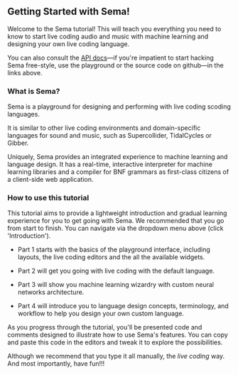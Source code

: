 
## Getting Started with Sema!

Welcome to the Sema tutorial! This will teach you everything you need to know to start live coding audio and music with machine learning and designing your own live coding language.

You can also consult the [API docs](https://github.com/mimic-sussex/sema/tree/master/docs)—if you're impatient to start hacking Sema free-style, use the playground or the source code on github—in the links above.


### What is Sema?

Sema is a playground for designing and performing with live coding scoding languages.

It is similar to other live coding environments and domain-specific languages for sound and music, such as Supercollider, TidalCycles or Gibber.

Uniquely, Sema provides an integrated experience to machine learning and language design. It has a real-time, interactive interpreter for machine learning libraries and a compiler for BNF grammars as first-class citizens of a client-side web application.

### How to use this tutorial

This tutorial aims to provide a lightweight introduction and gradual learning experience for you to get going with Sema. We recommended that you go from start to finish. You can navigate via the dropdown menu above (click 'Introduction').

* Part 1 starts with the basics of the playground interface, including layouts, the live coding editors and the all the available widgets.  

* Part 2 will get you going with live coding with the default language.

* Part 3 will show you machine learning wizardry with custom neural networks architecture. 

* Part 4 will introduce you to language design concepts, terminology, and workflow to help you design your own custom language. 

As you progress through the tutorial, you'll be presented code and comments designed to illustrate how to use Sema's features. You can copy and paste this code in the editors and tweak it to explore the possibilities. 

Although we recommend that you type it all manually, the <em>live coding</em> way. And most importantly, have fun!!!